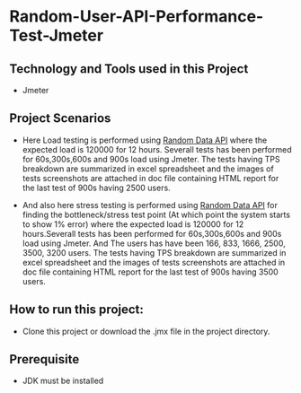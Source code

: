 # Random-User-API-Performance-Test-Jmeter

## Technology and Tools used in this Project
- Jmeter

## Project Scenarios
 - Here Load testing is performed using [Random Data API](https://random-data-api.com/api/v2/users) where the expected load is 120000 for 12 hours. 
   Severall tests has been performed for 60s,300s,600s and 900s load using Jmeter. The tests having TPS breakdown are summarized in excel spreadsheet and the images 
   of tests screenshots are attached in doc file containing HTML report for the last test of 900s having 2500 users.
   
 - And also here stress testing is performed using [Random Data API](https://random-data-api.com/api/v2/users) for finding the bottleneck/stress test point 
   (At which point the system starts to show 1% error) where the expected load is 120000 for 12 hours.Severall tests has been performed for 60s,300s,600s and 900s load using Jmeter. And The users has have been 166, 833, 
   1666, 2500, 3500, 3200 users.  The tests having TPS breakdown are summarized in excel spreadsheet and the images of tests screenshots are attached in doc file 
   containing HTML report for the last test of 900s having 3500 users.

## How to run this project:
 - Clone this project or download the .jmx file in the project directory.

 ## Prerequisite
  - JDK must be installed

